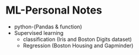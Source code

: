 # ML-Personal Notes
- python-(Pandas & function)
- Supervised learning 
  - classification (Iris and Boston Digits dataset) 
  - Regression (Boston Housing and Gapminder)
